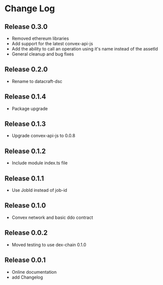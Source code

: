 # Change Log

## Release 0.3.0
+   Removed ethereum libraries
+   Add support for the latest convex-api-js
+   Add the ability to call an operation using it's name instead of the assetId
+   General cleanup and bug fixes

## Release 0.2.0
+   Rename to datacraft-dsc

## Release 0.1.4
+   Package upgrade

## Release 0.1.3
+   Upgrade convex-api-js to 0.0.8

## Release 0.1.2
+   Include module index.ts file

## Release 0.1.1
+   Use JobId instead of job-id

## Release 0.1.0
+   Convex network and basic ddo contract

## Release 0.0.2
+   Moved testing to use dex-chain 0.1.0

## Release 0.0.1
+   Online documentation
+   add Changelog

